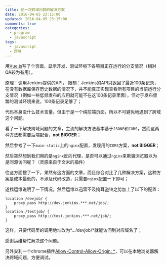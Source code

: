 ```yaml
---
title: 记一次跨域问题的解决方案
date: 2016-04-05 23:15:00
updated: 2016-04-05 23:15:00
comments: true
categories:
  - program
  - javascript
tags:
  - javascript
  - 跨域
---
```


用[Vue.js](http://cn.vuejs.org)写了个页面，显示开发、测试环境下各项目正在运行的分支情况（相对QA较为有用）。

原理：调用Jenkins提供的API，
限制：Jenkins的API只返回了最近100条记录，在没有数据库保存历史数据的情况下，并不能真正实现查看所有项目的当前运行分支情况（例如一些低频发布的应用就可能不在这100条记录里面），但对于发布频繁的测试环境来说，100条记录足够了；

<!-- more -->

代码本身没什么技术含量，但由于是一个纯前端页面，所以不可避免地遇到了跨域这个问题。

看了一下解决跨域问题的文章，主流的解决方法基本基于`JSONP`和`CORS`，然而这两种方法都需要后端配合，**not BIGGER**；

然后参考了一下`main-static`上的`nginx`配置，发现用的`CORS`方案，**not BIGGER**；

然后突然想到我们用的是`nginx`反向代理，是否可以通过`nginx`来欺骗浏览器以为是同源访问呢？（灵感来自于文末的插件）

往这方面搜了一下，果然有这方面的文章，而且综合对比了几种解决方案，这种方案是成本最低的，不涉及代码改造，只需要`nginx`配置一下即可；

遂找运维说明了一下情况，然后运维以迅雷不及掩耳盗铃之势加上了以下的配置：

```
location /devjob/ {
    proxy_pass http://dev.jenkins.***.net/job/;
}
location /testjob/ {
    proxy_pass http://test.jenkins.***.net/job/;
}
```

这样，只要代码里的调用地址改为*.../devjob/*就能访问到对应域名了；

感谢运维帮忙解决这个问题。

另外安利一个chrome插件[Allow-Control-Allow-Origin: *](https://chrome.google.com/webstore/detail/allow-control-allow-origi/nlfbmbojpeacfghkpbjhddihlkkiljbi)，可以在本地浏览器解决跨域问题，方便调试。
